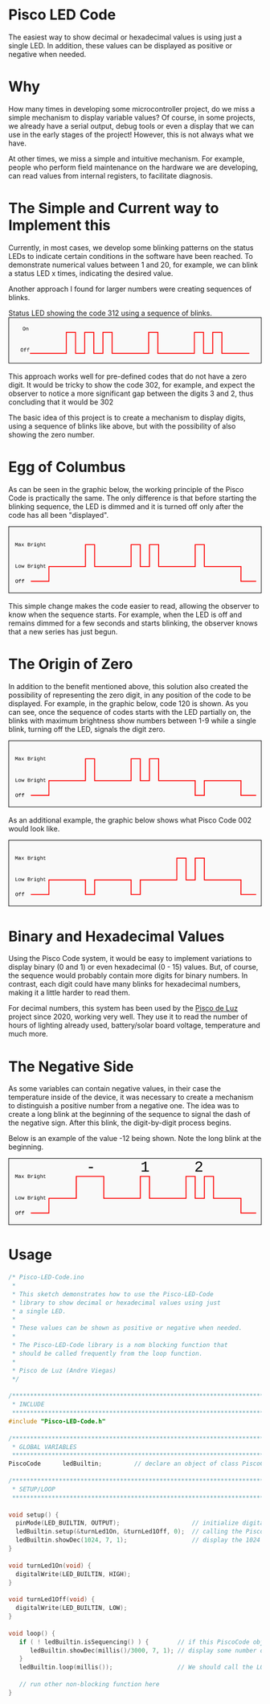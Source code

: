 # Pisco LED Code

The easiest way to show decimal or hexadecimal values is using just a single LED. In addition, these values can be displayed as positive or negative when needed.

# Why

How many times in developing some microcontroller project, do we miss a simple mechanism to display variable values? Of course, in some projects, we already have a serial output, debug tools or even a display that we can use in the early stages of the project! However, this is not always what we have.

At other times, we miss a simple and intuitive mechanism. For example, people who perform field maintenance on the hardware we are developing, can read values from internal registers, to facilitate diagnosis.

# The Simple and Current way to Implement this

Currently, in most cases, we develop some blinking patterns on the status LEDs to indicate certain conditions in the software have been reached.
To demonstrate numerical values between 1 and 20, for example, we can blink a status LED x times, indicating the desired value.

Another approach I found for larger numbers were creating sequences of blinks.

Status LED showing the code 312 using a sequence of blinks.
![code312.png](https://github.com/andreviegas/Pisco-LED-Code/blob/6c91251ed2d3033bc74d414339b4a64d40685235/graphics/code312.png)

This approach works well for pre-defined codes that do not have a zero digit. It would be tricky to show the code 302, for example, and expect the observer to notice a more significant gap between the digits 3 and 2, thus concluding that it would be 302

The basic idea of this project is to create a mechanism to display digits, using a sequence of blinks like above, but with the possibility of also showing the zero number.

# Egg of Columbus

As can be seen in the graphic below, the working principle of the Pisco Code is practically the same. The only difference is that before starting the blinking sequence, the LED is dimmed and it is turned off only after the code has all been "displayed".

![pisco-code-121.png](https://github.com/andreviegas/Pisco-LED-Code/blob/2d7ab53852a28b9fdf24be6b03f43a6450f9fef0/graphics/pisco-code-121.png)

This simple change makes the code easier to read, allowing the observer to know when the sequence starts. For example, when the LED is off and remains dimmed for a few seconds and starts blinking, the observer knows that a new series has just begun.

# The Origin of Zero

In addition to the benefit mentioned above, this solution also created the possibility of representing the zero digit, in any position of the code to be displayed.
For example, in the graphic below, code 120 is shown. As you can see, once the sequence of codes starts with the LED partially on, the blinks with maximum brightness show numbers between 1-9 while a single blink, turning off the LED, signals the digit zero.

![pisco-code-120.png](https://github.com/andreviegas/Pisco-LED-Code/blob/9d276453b1f99df96e158106dcbb28b7e36d6daf/graphics/pisco-code-120.png)

As an additional example, the graphic below shows what Pisco Code 002 would look like.

![pisco-code-002.png](https://github.com/andreviegas/Pisco-LED-Code/blob/9d276453b1f99df96e158106dcbb28b7e36d6daf/graphics/pisco-code-002.png)

# Binary and Hexadecimal Values

Using the Pisco Code system, it would be easy to implement variations to display binary (0 and 1) or even hexadecimal (0 - 15) values. But, of course, the sequence would probably contain more digits for binary numbers. In contrast, each digit could have many blinks for hexadecimal numbers, making it a little harder to read them.

For decimal numbers, this system has been used by the [Pisco de Luz](https://www.piscodeluz.org/?lang=en) project since 2020, working very well. They use it to read the number of hours of lighting already used, battery/solar board voltage, temperature and much more.

# The Negative Side

As some variables can contain negative values, in their case the temperature inside of the device, it was necessary to create a mechanism to distinguish a positive number from a negative one. The idea was to create a long blink at the beginning of the sequence to signal the dash of the negative sign. After this blink, the digit-by-digit process begins.

Below is an example of the value -12 being shown. Note the long blink at the beginning.  

![pisco-code-12-negative.png](https://github.com/andreviegas/Pisco-LED-Code/blob/d46fea2847a2d3f49e9fccbcebee1c75f28df785/graphics/pisco-code-12-negative.png)

# Usage

```C++
/* Pisco-LED-Code.ino
 * 
 * This sketch demonstrates how to use the Pisco-LED-Code
 * library to show decimal or hexadecimal values using just
 * a single LED. 
 * 
 * These values can be shown as positive or negative when needed.
 * 
 * The Pisco-LED-Code library is a nom blocking function that 
 * should be called frequently from the loop function. 
 * 
 * Pisco de Luz (Andre Viegas)
 */

/**************************************************************************************
 * INCLUDE
 **************************************************************************************/
#include "Pisco-LED-Code.h"

/**************************************************************************************
 * GLOBAL VARIABLES
 **************************************************************************************/
PiscoCode      ledBuiltin;         // declare an object of class PiscoCode

/**************************************************************************************
 * SETUP/LOOP
 **************************************************************************************/

void setup() {
  pinMode(LED_BUILTIN, OUTPUT);                    // initialize digital pin LED_BUILTIN as an output.                  
  ledBuiltin.setup(&turnLed1On, &turnLed1Off, 0);  // calling the PiscoCode class constructor.
  ledBuiltin.showDec(1024, 7, 1);                  // display the 1024 number on BUILTIN led.
}

void turnLed1On(void) {
  digitalWrite(LED_BUILTIN, HIGH);
}

void turnLed1Off(void) {
  digitalWrite(LED_BUILTIN, LOW);
}

void loop() {
   if ( ! ledBuiltin.isSequencing() ) {        // if this PiscoCode object is not showing codes.
      ledBuiltin.showDec(millis()/3000, 7, 1); // display some number on BUILTIN led repeatedly.
   }   
   ledBuiltin.loop(millis());                  // We should call the LOOP function regularly.

   // run other non-blocking function here
}
```
